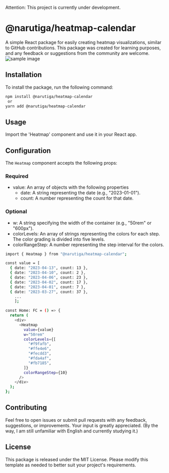 Attention: This project is currently under development.

# @narutiga/heatmap-calendar

A simple React package for easily creating heatmap visualizations, similar to GitHub contributions. This package was created for learning purposes, and any feedback or suggestions from the community are welcome.
![sample image](https://user-images.githubusercontent.com/100295602/231303527-b386f39d-78c6-4a9f-9ee0-e9bf0e789e96.png)

## Installation

To install the package, run the following command:

```bash
npm install @narutiga/heatmap-calendar
 or
yarn add @narutiga/heatmap-calendar
```

## Usage

Import the 'Heatmap' component and use it in your React app.

## Configuration

The `Heatmap` component accepts the following props:

### Required

- value: An array of objects with the following properties
  - date: A string representing the date (e.g., "2023-01-01").
  - count: A number representing the count for that date.

### Optional

- w: A string specifying the width of the container (e.g., "50rem" or "600px").
- colorLevels: An array of strings representing the colors for each step. The color grading is divided into five levels.
- colorRangeStep: A number representing the step interval for the colors.

```bash
import { Heatmap } from "@narutiga/heatmap-calendar";

const value = [
  { date: "2023-04-13", count: 13 },
  { date: "2023-04-10", count: 2 },
  { date: "2023-04-06", count: 23 },
  { date: "2023-04-02", count: 17 },
  { date: "2023-04-01", count: 7 },
  { date: "2023-03-27", count: 37 },
    ...
    ];

const Home: FC = () => {
  return (
    <div>
      <Heatmap
        value={value}
        w="50rem"
        colorLevels={[
          "#f9fafb",
          "#ffe4e6",
          "#fecdd3",
          "#fda4af",
          "#fb7185",
        ]}
        colorRangeStep={10}
      />
    </div>
  );
};
```

## Contributing

Feel free to open issues or submit pull requests with any feedback, suggestions, or improvements. Your input is greatly appreciated.
(By the way, I am still unfamiliar with English and currently studying it.)

## License

This package is released under the MIT License.
Please modify this template as needed to better suit your project's requirements.
